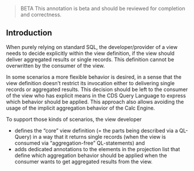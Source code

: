> <span className="feature-status-beta">BETA</span> This annotation is beta and should be reviewed for completion and correctness.

## Introduction

When purely relying on standard SQL, the developer/provider of a view needs to decide explicitly within the view definition, if the view should deliver aggregated results or single records. This definition cannot be overwritten by the consumer of the view.

In some scenarios a more flexible behavior is desired, in a sense that the view definition doesn’t restrict its invocation either to delivering single records or aggregated results. This decision should be left to the consumer of the view who has explicit means in the CDS Query Language to express which behavior should be applied. This approach also allows avoiding the usage of the implicit aggregation behavior of the Calc Engine.

To support those kinds of scenarios, the view developer

- defines the “core” view definition (= the parts being described via a QL-Query) in a way that it returns single records (when the view is consumed via “aggregation-free” QL-statements) and
- adds dedicated annotations to the elements in the projection list that define which aggregation behavior should be applied when the consumer wants to get aggregated results from the view.
